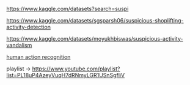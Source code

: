 https://www.kaggle.com/datasets?search=suspi

https://www.kaggle.com/datasets/sgsparsh06/suspicious-shoplifting-activity-detection

https://www.kaggle.com/datasets/moyukhbiswas/suspicious-activity-vandalism

[human action recognition](https://www.kaggle.com/datasets/meetnagadia/human-action-recognition-har-dataset)

playlist -> https://www.youtube.com/playlist?list=PL18uP4AzeyVuqH7dRNmyLGR1USnSgfliV
